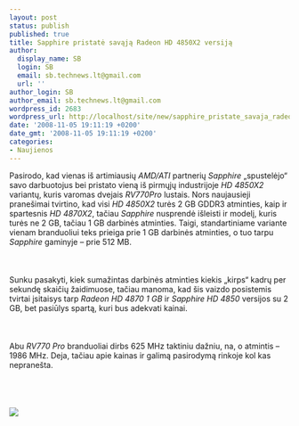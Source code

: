 ```yaml
---
layout: post
status: publish
published: true
title: Sapphire pristatė savąją Radeon HD 4850X2 versiją
author:
  display_name: SB
  login: SB
  email: sb.technews.lt@gmail.com
  url: ''
author_login: SB
author_email: sb.technews.lt@gmail.com
wordpress_id: 2683
wordpress_url: http://localhost/site/new/sapphire_pristate_savaja_radeon_hd_4850x2_versija/
date: '2008-11-05 19:11:19 +0200'
date_gmt: '2008-11-05 19:11:19 +0200'
categories:
- Naujienos
---
```

<p>Pasirodo, kad vienas iš artimiausių <i>AMD/ATI</i> partnerių <i>Sapphire</i> „spustelėjo“ savo darbuotojus bei pristato vieną iš pirmųjų industrijoje <i>HD 4850X2</i> variantų, kuris varomas dvejais <i>RV770Pro</i> lustais. Nors naujausieji pranešimai tvirtino, kad visi <i>HD 4850X2</i> turės 2 GB GDDR3 atminties, kaip ir spartesnis <i>HD 4870X2</i>, tačiau <i>Sapphire</i> nusprendė išleisti ir modelį, kuris turės ne 2 GB, tačiau 1 GB darbinės atminties. Taigi, standartiniame variante vienam branduoliui teks prieiga prie 1 GB darbinės atminties, o tuo tarpu <i>Sapphire</i> gaminyje – prie 512 MB.<br />
<br><br />
<br>Sunku pasakyti, kiek sumažintas darbinės atminties kiekis „kirps“ kadrų per sekundę skaičių žaidimuose, tačiau manoma, kad šis vaizdo posistemis tvirtai įsitaisys tarp <i>Radeon HD 4870 1 GB</i> ir <i>Sapphire HD 4850</i> versijos su 2 GB, bet pasiūlys spartą, kuri bus adekvati kainai.<br />
<br><br />
<br>Abu <i>RV770 Pro</i> branduoliai dirbs 625 MHz taktiniu dažniu, na, o atmintis – 1986 MHz. Deja, tačiau apie kainas ir galimą pasirodymą rinkoje kol kas nepranešta.<br />
<br><br />
<br><br><img src="http://www.techpowerup.com/img/08-11-04/109a.jpg"><br><br />
<br><br />
<br><br />
<br></p>
